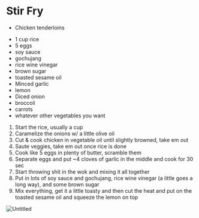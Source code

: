 # Stir Fry

- Chicken tenderloins
* 1 cup rice
* 5 eggs
* soy sauce
* gochujang
* rice wine vinegar
* brown sugar
* toasted sesame oil
* Minced garlic
* lemon
* Diced onion
* broccoli
* carrots
* whatever other vegetables you want

1. Start the rice, usually a cup
2. Caramelize the onions w/ a little olive oil
2. Cut & cook chicken in vegetable oil until slightly browned, take em out
3. Saute veggies, take em out once rice is done
4. Cook like 5 eggs in plenty of butter, scramble them
5. Separate eggs and put ~4 cloves of garlic in the middle and cook for 30 sec
6. Start throwing shit in the wok and mixing it all together
7. Put in lots of soy sauce and gochujang, rice wine vinegar (a little goes a long way), and some brown sugar
8. Mix everything, get it a little toasty and then cut the heat and put on the toasted sesame oil and squeeze the lemon on top

![Untitled](Untitled%2015.png)